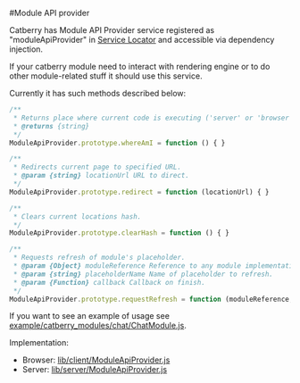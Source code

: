 #Module API provider

Catberry has Module API Provider service registered as "moduleApiProvider" in [Service Locator](https://github.com/pragmadash/catberry-locator/blob/master/README.md) and accessible via dependency injection.

If your catberry module need to interact with rendering engine or to do other module-related stuff it should use this service.

Currently it has such methods described below:

```javascript
/**
 * Returns place where current code is executing ('server' or 'browser').
 * @returns {string}
 */
ModuleApiProvider.prototype.whereAmI = function () { }

/**
 * Redirects current page to specified URL.
 * @param {string} locationUrl URL to direct.
 */
ModuleApiProvider.prototype.redirect = function (locationUrl) { }

/**
 * Clears current locations hash.
 */
ModuleApiProvider.prototype.clearHash = function () { }

/**
 * Requests refresh of module's placeholder.
 * @param {Object} moduleReference Reference to any module implementation.
 * @param {string} placeholderName Name of placeholder to refresh.
 * @param {Function} callback Callback on finish.
 */
ModuleApiProvider.prototype.requestRefresh = function (moduleReference, placeholderName, callback) { }
```

If you want to see an example of usage see [example/catberry_modules/chat/ChatModule.js](../../example/catberry_modules/chat/ChatModule.js).

Implementation:

* Browser: [lib/client/ModuleApiProvider.js](../../lib/client/ModuleApiProvider.js)
* Server: [lib/server/ModuleApiProvider.js](../../lib/server/ModuleApiProvider.js)